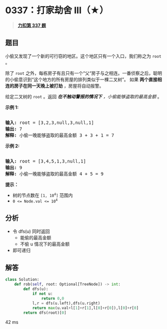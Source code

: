 # 0337：打家劫舍 III（★）


> <u>**[力扣第 337 题](https://leetcode.cn/problems/house-robber-iii/)**</u>

## 题目

<p>小偷又发现了一个新的可行窃的地区。这个地区只有一个入口，我们称之为<meta charset="UTF-8" /> <code>root</code> 。</p>

<p>除了<meta charset="UTF-8" /> <code>root</code> 之外，每栋房子有且只有一个“父“房子与之相连。一番侦察之后，聪明的小偷意识到“这个地方的所有房屋的排列类似于一棵二叉树”。 如果 <strong>两个直接相连的房子在同一天晚上被打劫</strong> ，房屋将自动报警。</p>

<p>给定二叉树的 <code>root</code> 。返回 <em><strong>在不触动警报的情况下</strong> ，小偷能够盗取的最高金额</em> 。</p>



<p><strong>示例 1:</strong></p>

<p><img alt="" src="https://assets.leetcode.com/uploads/2021/03/10/rob1-tree.jpg" /></p>

<pre>
<strong>输入: </strong>root = [3,2,3,null,3,null,1]
<strong>输出:</strong> 7
<strong>解释:</strong> 小偷一晚能够盗取的最高金额 3 + 3 + 1 = 7</pre>

<p><strong>示例 2:</strong></p>

<p><img alt="" src="https://assets.leetcode.com/uploads/2021/03/10/rob2-tree.jpg" /></p>

<pre>
<strong>输入: </strong>root = [3,4,5,1,3,null,1]
<strong>输出:</strong> 9
<strong>解释:</strong> 小偷一晚能够盗取的最高金额 4 + 5 = 9
</pre>



<p><strong>提示：</strong></p>

<p><meta charset="UTF-8" /></p>

<ul>
<li>树的节点数在 <code>[1, 10<sup>4</sup>]</code> 范围内</li>
<li><code>0 &lt;= Node.val &lt;= 10<sup>4</sup></code></li>
</ul>


## 分析

- 令 dfs(u) 同时返回
	- 能偷的最高金额
	- 不偷 u 情况下的最高金额
- 即可递归


## 解答

```python
class Solution:
    def rob(self, root: Optional[TreeNode]) -> int:
        def dfs(u):
            if not u:
                return 0,0
            l,r = dfs(u.left),dfs(u.right)
            return max(u.val+l[1]+r[1],l[0]+r[0]),l[0]+r[0]
        return dfs(root)[0]
```
42 ms

